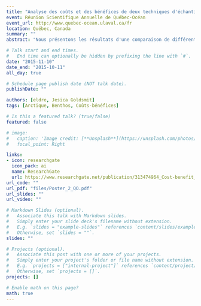 ```yaml
---
title: "Analyse des coûts et des bénéfices de deux techniques d'échantillonnage utilisées pour étudier les communautés macrobenthiques arctiques"
event: Réunion Scientifique Annuelle de Québec-Océan
event_url: http://www.quebec-ocean.ulaval.ca/fr
location: Québec, Canada
summary: ""
abstract: "Nous présentons les résultats d'une comparaison de différentes techniques utilisées pour étudier le macrobenthos : l'échantillonnage in-situ et l'identification photographique. Une analyse coût-bénéfice a été effectuée pour évaluer quantitativement l'efficacité de chaque méthode dans l'étude d'écosystèmes arctiques difficiles d'accès."

# Talk start and end times.
#   End time can optionally be hidden by prefixing the line with `#`.
date: "2015-11-10"
date_end: "2015-10-11"
all_day: true

# Schedule page publish date (NOT talk date).
publishDate: ""

authors: [eldre, Jesica Goldsmit]
tags: [Arctique, Benthos, Coûts-bénéfices]

# Is this a featured talk? (true/false)
featured: false

# image:
#   caption: 'Image credit: [**Unsplash**](https://unsplash.com/photos/bzdhc5b3Bxs)'
#   focal_point: Right

links:
- icon: researchgate
  icon_pack: ai
  name: ResearchGate
  url: https://www.researchgate.net/publication/313474964_Cost-benefit_analysis_of_two_sampling_methods_for_the_study_of_arctic_marine_macrobenthos
url_code: ""
url_pdf: "files/Poster_2_QO.pdf"
url_slides: ""
url_video: ""

# Markdown Slides (optional).
#   Associate this talk with Markdown slides.
#   Simply enter your slide deck's filename without extension.
#   E.g. `slides = "example-slides"` references `content/slides/example-slides.md`.
#   Otherwise, set `slides = ""`.
slides: ""

# Projects (optional).
#   Associate this post with one or more of your projects.
#   Simply enter your project's folder or file name without extension.
#   E.g. `projects = ["internal-project"]` references `content/project/deep-learning/index.md`.
#   Otherwise, set `projects = []`.
projects: []

# Enable math on this page?
math: true
---
```

